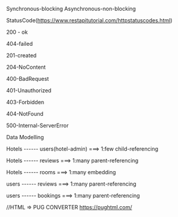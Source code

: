 Synchronous-blocking Asynchronous-non-blocking

StatusCode(https://www.restapitutorial.com/httpstatuscodes.html)

200 - ok

404-failed

201-created

204-NoContent

400-BadRequest

401-Unauthorized

403-Forbidden

404-NotFound

500-Internal-ServerError

Data Modelling

Hotels ------ users(hotel-admin) ===> 1:few child-referencing

Hotels ------ reviews ===> 1:many parent-referencing

Hotels ------ rooms ===> 1:many embedding

users ------ reviews ===> 1:many parent-referencing

users ------ bookings ===> 1:many parent-referencing


//HTML => PUG CONVERTER
https://pughtml.com/